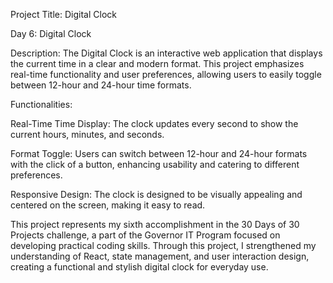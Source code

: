 Project Title: Digital Clock

Day 6: Digital Clock

Description: The Digital Clock is an interactive web application that displays the current time in a clear and modern format. This project emphasizes real-time functionality and user preferences, allowing users to easily toggle between 12-hour and 24-hour time formats.

Functionalities:

Real-Time Time Display: The clock updates every second to show the current hours, minutes, and seconds.

Format Toggle: Users can switch between 12-hour and 24-hour formats with the click of a button, enhancing usability and catering to different preferences.

Responsive Design: The clock is designed to be visually appealing and centered on the screen, making it easy to read.

This project represents my sixth accomplishment in the 30 Days of 30 Projects challenge, a part of the Governor IT Program focused on developing practical coding skills. Through this project, I strengthened my understanding of React, state management, and user interaction design, creating a functional and stylish digital clock for everyday use.
